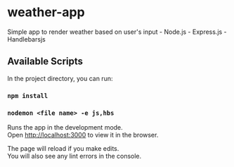 # weather-app
Simple app to render weather based on user's input - Node.js -  Express.js - Handlebarsjs



## Available Scripts

In the project directory, you can run:

### `npm install`
### `nodemon <file name> -e js,hbs`

Runs the app in the development mode.\
Open [http://localhost:3000](http://localhost:3000) to view it in the browser.

The page will reload if you make edits.\
You will also see any lint errors in the console.
